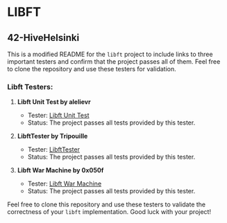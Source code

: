 # LIBFT
## 42-HiveHelsinki

This is a modified README for the `libft` project to include links to three important testers and confirm that the project passes all of them. Feel free to clone the repository and use these testers for validation.

### Libft Testers:
1. **Libft Unit Test by alelievr**
   - Tester: [Libft Unit Test](https://github.com/alelievr/libft-unit-test)
   - Status: The project passes all tests provided by this tester.

2. **LibftTester by Tripouille**
   - Tester: [LibftTester](https://github.com/Tripouille/libftTester)
   - Status: The project passes all tests provided by this tester.

3. **Libft War Machine by 0x050f**
   - Tester: [Libft War Machine](https://github.com/0x050f/libft-war-machine)
   - Status: The project passes all tests provided by this tester.

Feel free to clone this repository and use these testers to validate the correctness of your `libft` implementation. Good luck with your project!

